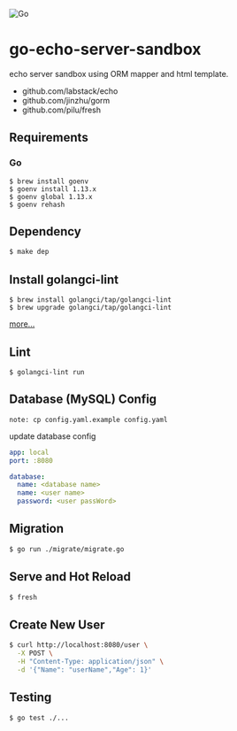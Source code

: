 ![Go](https://github.com/tkc/go-echo-server-sandbox/workflows/Go/badge.svg)

# go-echo-server-sandbox

echo server sandbox using ORM mapper and html template.

- github.com/labstack/echo
- github.com/jinzhu/gorm
- github.com/pilu/fresh


## Requirements

### Go

```
$ brew install goenv
$ goenv install 1.13.x
$ goenv global 1.13.x
$ goenv rehash
```

## Dependency

```sh
$ make dep
```

## Install golangci-lint

```
$ brew install golangci/tap/golangci-lint
$ brew upgrade golangci/tap/golangci-lint
```
[more...](https://github.com/golangci/golangci-lint#macos)

## Lint

```
$ golangci-lint run 
```

## Database (MySQL) Config

`note: cp config.yaml.example config.yaml`

update database config

``` yaml
app: local
port: :8080

database:
  name: <database name>
  name: <user name>
  password: <user passWord>
```

## Migration

``` sh
$ go run ./migrate/migrate.go
```

## Serve and Hot Reload

``` sh
$ fresh
```

## Create New User

``` sh
$ curl http://localhost:8080/user \
  -X POST \
  -H "Content-Type: application/json" \
  -d '{"Name": "userName","Age": 1}'
```

## Testing

``` sh
$ go test ./...
```
